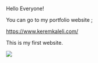 Hello Everyone!

You can go to my portfolio website ;

https://www.keremkaleli.com/

This is my first website.


![](https://media.giphy.com/media/yAu8St5YUEtxD34VSs/giphy.gif)
